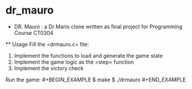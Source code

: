 # dr_mauro

* DR. Mauro
: a Dr Mario clone written as final project for Programming Course CT0304

** Usage
Fill the =drmauro.c= file:
1. Implement the functions to load and generate the game state
2. Implement the game logic as the =step= function
3. Implement the victory check

Run the game:
#+BEGIN_EXAMPLE
$ make
$ ./drmauro
#+END_EXAMPLE

